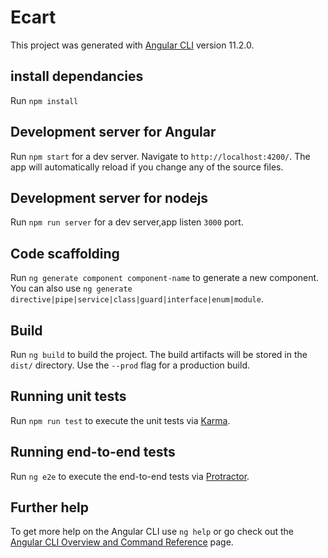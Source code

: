 # Ecart

This project was generated with [Angular CLI](https://github.com/angular/angular-cli) version 11.2.0.

## install dependancies

Run `npm install`

## Development server for Angular

Run `npm start` for a dev server. Navigate to `http://localhost:4200/`. The app will automatically reload if you change any of the source files.

## Development server for nodejs

Run `npm run server` for a dev server,app listen `3000` port.


## Code scaffolding

Run `ng generate component component-name` to generate a new component. You can also use `ng generate directive|pipe|service|class|guard|interface|enum|module`.

## Build

Run `ng build` to build the project. The build artifacts will be stored in the `dist/` directory. Use the `--prod` flag for a production build.

## Running unit tests

Run `npm run test` to execute the unit tests via [Karma](https://karma-runner.github.io).

## Running end-to-end tests

Run `ng e2e` to execute the end-to-end tests via [Protractor](http://www.protractortest.org/).

## Further help

To get more help on the Angular CLI use `ng help` or go check out the [Angular CLI Overview and Command Reference](https://angular.io/cli) page.
